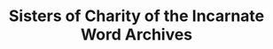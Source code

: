 ---
layout: repo
title: "Sisters of Charity of the Incarnate Word Archives"
id: 17319
permalink: repos/17319/
---